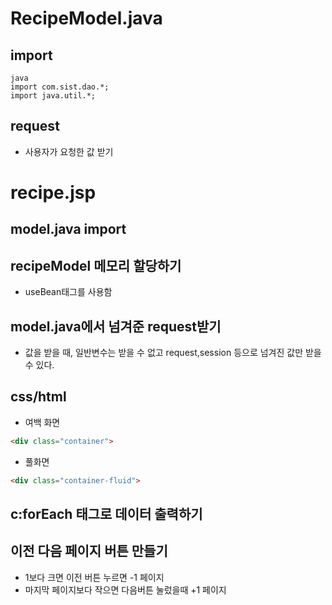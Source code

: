 # RecipeModel.java

## import
```
java
import com.sist.dao.*;
import java.util.*;
```

## request
- 사용자가 요청한 값 받기

# recipe.jsp
## model.java import

## recipeModel 메모리 할당하기
- useBean태그를 사용함

## model.java에서 넘겨준 request받기
-  값을 받을 때, 일반변수는 받을 수 없고 request,session 등으로 넘겨진 값만 받을 수 있다.

## css/html
- 여백 화면
```html
<div class="container">
```
- 풀화면
```html
<div class="container-fluid">
```

## c:forEach 태그로 데이터 출력하기

## 이전 다음 페이지 버튼 만들기
- 1보다 크면 이전 버튼 누르면 -1 페이지
- 마지막 페이지보다 작으면 다음버튼 눌렀을때 +1 페이지
